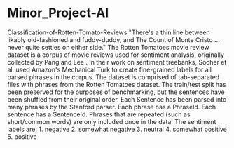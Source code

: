 # Minor_Project-AI
Classification-of-Rotten-Tomato-Reviews  "There's a thin line between likably old-fashioned and fuddy-duddy, and The Count of Monte Cristo ... never quite settles on either side."  The Rotten Tomatoes movie review dataset is a corpus of movie reviews used for sentiment analysis, originally collected by Pang and Lee . In their work on sentiment treebanks, Socher et al. used Amazon's Mechanical Turk to create fine-grained labels for all parsed phrases in the corpus. The dataset is comprised of tab-separated files with phrases from the Rotten Tomatoes dataset. The train/test split has been preserved for the purposes of benchmarking, but the sentences have been shuffled from their original order. Each Sentence has been parsed into many phrases by the Stanford parser. Each phrase has a PhraseId. Each sentence has a SentenceId. Phrases that are repeated (such as short/common words) are only included once in the data.  The sentiment labels are:  1. negative  2. somewhat negative  3. neutral  4. somewhat positive  5. positive
